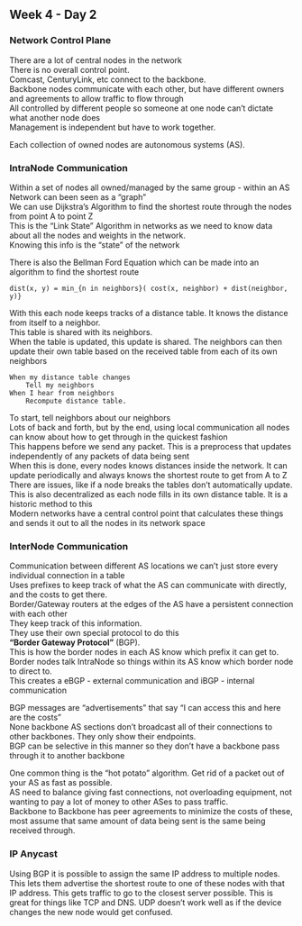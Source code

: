 ## Week 4 - Day 2
### Network Control Plane
There are a lot of central nodes in the network  
There is no overall control point.  
Comcast, CenturyLink, etc connect to the backbone.  
Backbone nodes communicate with each other, but have different owners and agreements to allow traffic to flow through  
All controlled by different people so someone at one node can’t dictate what another node does  
Management is independent but have to work together. 

Each collection of owned nodes are autonomous systems (AS).

### IntraNode Communication
Within a set of nodes all owned/managed by the same group - within an AS
Network can been seen as a “graph”  
We can use Dijkstra’s Algorithm to find the shortest route through the nodes from point A to point Z  
This is the “Link State” Algorithm in networks as we need to know data about all the nodes and weights in the network.  
Knowing this info is the “state” of the network

There is also the Bellman Ford Equation which can be made into an algorithm to find the shortest route
```
dist(x, y) = min_{n in neighbors}( cost(x, neighbor) + dist(neighbor, y)}
```

With this each node keeps tracks of a distance table. It knows the distance from itself to a neighbor.  
This table is shared with its neighbors.  
When the table is updated, this update is shared. The neighbors can then update their own table based on the received table from each of its own neighbors  

```
When my distance table changes
    Tell my neighbors
When I hear from neighbors
    Recompute distance table. 
```

To start, tell neighbors about our neighbors  
Lots of back and forth, but by the end, using local communication all nodes can know about how to get through in the quickest fashion  
This happens before we send any packet. This is a preprocess that updates independently of any packets of data being sent  
When this is done, every nodes knows distances inside the network. It can update periodically and always knows the shortest route to get from A to Z  
There are issues, like if a node breaks the tables don’t automatically update. 
This is also decentralized as each node fills in its own distance table. It is a historic method to this  
Modern networks have a central control point that calculates these things and sends it out to all the nodes in its network space

### InterNode Communication
Communication between different AS locations we can’t just store every individual connection in a table  
Uses prefixes to keep track of what the AS can communicate with directly, and the costs to get there.  
Border/Gateway routers at the edges of the AS have a persistent connection with each other  
They keep track of this information.  
They use their own special protocol to do this  
**“Border Gateway Protocol”** (BGP).  
This is how the border nodes in each AS know which prefix it can get to.   
Border nodes talk IntraNode so things within its AS know which border node to direct to.  
This creates a eBGP - external communication and iBGP - internal communication

BGP messages are “advertisements” that say “I can access this and here are the costs”   
None backbone AS sections don’t broadcast all of their connections to other backbones. They only show their endpoints.  
BGP can be selective in this manner so they don’t have a backbone pass through it to another backbone  

One common thing is the “hot potato” algorithm. Get rid of a packet out of your AS as fast as possible.   
AS need to balance giving fast connections, not overloading equipment, not wanting to pay a lot of money to other ASes to pass traffic.  
Backbone to Backbone has peer agreements to minimize the costs of these, most assume that same amount of data being sent is the same being received through. 

### IP Anycast
Using BGP it is possible to assign the same IP address to multiple nodes. This lets them advertise the shortest route to one of these nodes with that IP address. This gets traffic to go to the closest server possible. This is great for things like TCP and DNS. UDP doesn’t work well as if the device changes the new node would get confused. 